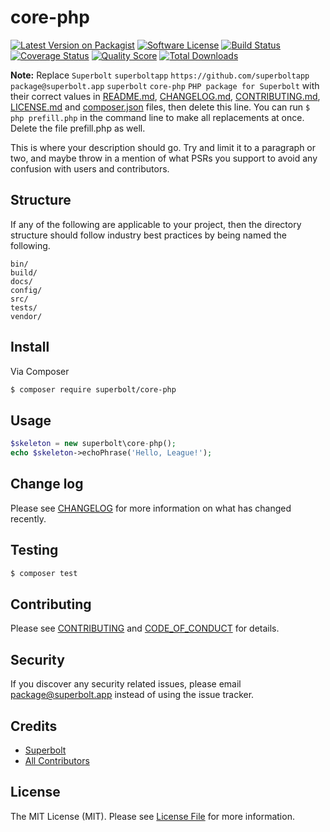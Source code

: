 # core-php

[![Latest Version on Packagist][ico-version]][link-packagist]
[![Software License][ico-license]](license.md)
[![Build Status][ico-travis]][link-travis]
[![Coverage Status][ico-scrutinizer]][link-scrutinizer]
[![Quality Score][ico-code-quality]][link-code-quality]
[![Total Downloads][ico-downloads]][link-downloads]

**Note:** Replace ```Superbolt``` ```superboltapp``` ```https://github.com/superboltapp``` ```package@superbolt.app``` ```superbolt``` ```core-php``` ```PHP package for Superbolt``` with their correct values in [README.md](readme.md), [CHANGELOG.md](changelog.md), [CONTRIBUTING.md](CONTRIBUTING.md), [LICENSE.md](license.md) and [composer.json](composer.json) files, then delete this line. You can run `$ php prefill.php` in the command line to make all replacements at once. Delete the file prefill.php as well.

This is where your description should go. Try and limit it to a paragraph or two, and maybe throw in a mention of what
PSRs you support to avoid any confusion with users and contributors.

## Structure

If any of the following are applicable to your project, then the directory structure should follow industry best practices by being named the following.

```
bin/        
build/
docs/
config/
src/
tests/
vendor/
```


## Install

Via Composer

``` bash
$ composer require superbolt/core-php
```

## Usage

``` php
$skeleton = new superbolt\core-php();
echo $skeleton->echoPhrase('Hello, League!');
```

## Change log

Please see [CHANGELOG](changelog.md) for more information on what has changed recently.

## Testing

``` bash
$ composer test
```

## Contributing

Please see [CONTRIBUTING](CONTRIBUTING.md) and [CODE_OF_CONDUCT](CODE_OF_CONDUCT.md) for details.

## Security

If you discover any security related issues, please email package@superbolt.app instead of using the issue tracker.

## Credits

- [Superbolt][link-author]
- [All Contributors][link-contributors]

## License

The MIT License (MIT). Please see [License File](license.md) for more information.

[ico-version]: https://img.shields.io/packagist/v/superbolt/core-php.svg?style=flat-square
[ico-license]: https://img.shields.io/badge/license-MIT-brightgreen.svg?style=flat-square
[ico-travis]: https://img.shields.io/travis/superbolt/core-php/master.svg?style=flat-square
[ico-scrutinizer]: https://img.shields.io/scrutinizer/coverage/g/superbolt/core-php.svg?style=flat-square
[ico-code-quality]: https://img.shields.io/scrutinizer/g/superbolt/core-php.svg?style=flat-square
[ico-downloads]: https://img.shields.io/packagist/dt/superbolt/core-php.svg?style=flat-square

[link-packagist]: https://packagist.org/packages/superbolt/core-php
[link-travis]: https://travis-ci.org/superbolt/core-php
[link-scrutinizer]: https://scrutinizer-ci.com/g/superbolt/core-php/code-structure
[link-code-quality]: https://scrutinizer-ci.com/g/superbolt/core-php
[link-downloads]: https://packagist.org/packages/superbolt/core-php
[link-author]: https://github.com/superboltapp
[link-contributors]: ../../contributors
